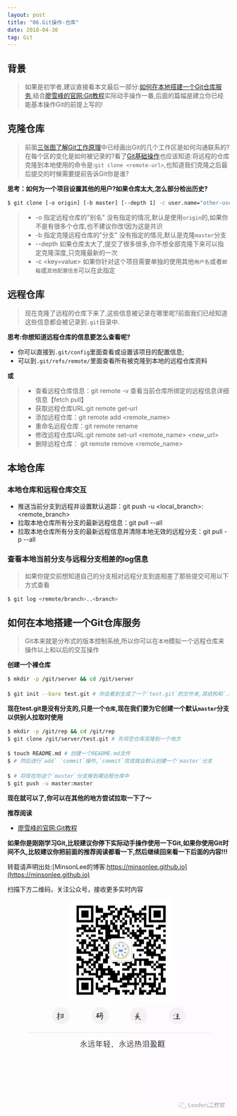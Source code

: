 ```yaml
---
layout: post
title: "06.Git操作-仓库"
date: 2018-04-30
tag: Git
---
```


## 背景
> 如果是初学者,建议直接看本文最后一部分:[如何在本地搭建一个Git仓库服务](#),结合[廖雪峰的官网:Git教程](https://www.liaoxuefeng.com/wiki/0013739516305929606dd18361248578c67b8067c8c017b000)实际动手操作一番,后面的篇幅是建立你已经能基本操作Git的前提上写的!

## 克隆仓库
> 前面[三张图了解Git工作原理](/2018/04/05.git-theory)中已经画出Git的几个工作区是如何沟通联系的?在每个区的变化是如何被记录的?看了[Git基础操作](/2018/04/04.git-basic-base)也应该知道:将远程的仓库克隆到本地使用的命令是:`git clone <remote-url>`,也知道我们克隆之后最后提交的时候需要提前告诉Git你是谁?

**思考：如何为一个项目设置其他的用户?如果仓库太大,怎么部分检出历史?**
```sh
$ git clone [-o origin] [-b master] [--depth 1] -c user.name="other-user" -c user.email="other-user@email.com" git@gitlab.com:test:test.git [dir]
```

> - -o 指定远程仓库的"别名" 没有指定的情况,默认是使用`origin`的,如果你不是有很多个仓库,也不建议你改!因为这是共识
> - -b 指定克隆远程仓库的"分支" 没有指定的情况,默认是克隆`master`分支
> - --depth <num>  如果仓库太大了,提交了很多很多,你不想全部克隆下来可以指定克隆深度,只克隆最新的一次
> - -c <key=value> 如果你针对这个项目需要单独的使用其他`用户名`或者`邮箱`或`其他配置信息`可以在此指定


## 远程仓库
> 现在克隆了远程的仓库下来了,这些信息被记录在哪里呢?前面我们已经知道这些信息都会被记录到`.git`目录中.

**思考:你想知道远程仓库的信息要怎么查看呢?**
- 你可以直接到`.git/config`里面查看或设置该项目的配置信息;
- 可以到`.git/refs/remote/`里面查看所有被克隆到本地的远程仓库资料

**或**

> - 查看远程仓库信息：git remote -v 查看当前仓库所绑定的远程信息详细信息【fetch pull】
> - 获取远程仓库URL:git remote get-url <remote>
> - 添加远程仓库：git remote add <remote_name> <remote url>
> - 重命名远程仓库：git remote rename <old> <new>
> - 修改远程仓库URL:git remote set-url <remote_name> <new_url>
> - 删除远程仓库： git remote remove <remote_name>


## 本地仓库

### 本地仓库和远程仓库交互
- 推送当前分支到远程并设置默认追踪：git push -u <remote> <local_branch>:<remote_branch>
- 拉取本地仓库所有分支的最新远程信息：git pull --all
- 拉取本地仓库所有分支的最新远程信息并清除本地无效的远程分支：git pull -p --all

### 查看本地当前分支与远程分支相差的log信息
> 如果你提交前想知道自己的分支相对远程分支到底相差了那些提交可用以下方式查看

```sh
$ git log <remote/branch>..<branch>
```

## 如何在本地搭建一个Git仓库服务
> Git本来就是分布式的版本控制系统,所以你可以在`本地`模拟一个远程仓库来操作以上和以后的交互操作


**创建一个裸仓库**
```sh
$ mkdir -p /git/server && cd /git/server

$ git init --bare test.git # 你会看到生成了一个`test.git`的文件夹,其结构和`.git`一样
```

**现在test.git是没有分支的,只是一个`仓库`,现在我们要为它创建一个默认`master`分支以供别人拉取时使用**
```sh
$ mkdir -p /git/rep && cd /git/rep
$ git clone /git/server/test.git # 先将空仓库克隆到一个地方

$ touch README.md # 创建一个README.md文件
$ # 然后进行`add` `commit`操作,`commit`完成就会默认创建一个`master`分支

$ # 将现在你这个`master`分支推到裸远程仓库中
$ git push -u master:master
```
**现在就可以了,你可以在其他的地方尝试拉取一下了～**


**推荐阅读**
- [廖雪峰的官网:Git教程](https://www.liaoxuefeng.com/wiki/0013739516305929606dd18361248578c67b8067c8c017b000)

**如果你是刚刚学习Git,比较建议你停下实际动手操作使用一下Git,如果你使用Git时间不久,比较建议你把前面的推荐阅读都看一下,然后继续回来看一下后面的内容!!!**

转载请声明出处:[MinsonLee的博客:https://minsonlee.github.io](https://minsonlee.github.io)

扫描下方二维码，关注公众号，接收更多实时内容
![关注公众号：Leaders工作室](/images/article/WeChat/Leaders.png)